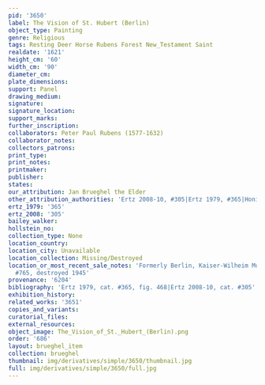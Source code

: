 ```yaml
---
pid: '3650'
label: The Vision of St. Hubert (Berlin)
object_type: Painting
genre: Religious
tags: Resting Deer Horse Rubens Forest New_Testament Saint
realdate: '1621'
height_cm: '60'
width_cm: '90'
diameter_cm: 
plate_dimensions: 
support: Panel
drawing_medium: 
signature: 
signature_location: 
support_marks: 
further_inscription: 
collaborators: Peter Paul Rubens (1577-1632)
collaborator_notes: 
collectors_patrons: 
print_type: 
print_notes: 
printmaker: 
publisher: 
states: 
our_attribution: Jan Brueghel the Elder
other_attribution_authorities: 'Ertz 2008-10, #305|Ertz 1979, #365|Honig database'
ertz_1979: '365'
ertz_2008: '305'
bailey_walker: 
hollstein_no: 
collection_type: None
location_country: 
location_city: Unavailable
location_collection: Missing/Destroyed
location_or_most_recent_sale_notes: 'Formerly Berlin, Kaiser-Wilheim Museum, inv.
  #765, destroyed 1945'
provenance: '6204'
bibliography: 'Ertz 1979, cat. #365, fig. 468|Ertz 2008-10, cat. #305'
exhibition_history: 
related_works: '3651'
copies_and_variants: 
curatorial_files: 
external_resources: 
object_image: The_Vision_of_St._Hubert_(Berlin).png
order: '686'
layout: brueghel_item
collection: brueghel
thumbnail: img/derivatives/simple/3650/thumbnail.jpg
full: img/derivatives/simple/3650/full.jpg
---
```

